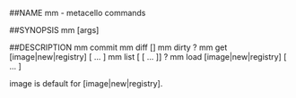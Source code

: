 ##NAME
  mm - metacello commands

##SYNOPSIS
  mm <command> [args]

##DESCRIPTION
  mm commit <config>
  mm diff [<config>]
  mm dirty
?  mm get [image|new|registry] <config> [<config> ... ]
  mm list [<config> [<config> ... ]]
?  mm load [image|new|registry] <config> [<config> ... ]

  image is default for [image|new|registry].

